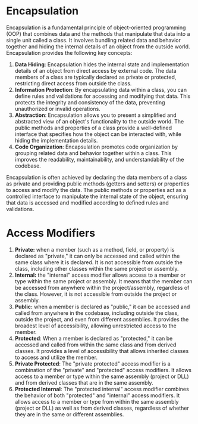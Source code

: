# Encapsulation
Encapsulation is a fundamental principle of object-oriented programming (OOP) that combines data and the methods that manipulate that data into a single unit called a class. It involves bundling related data and behavior together and hiding the internal details of an object from the outside world. Encapsulation provides the following key concepts:

1. **Data Hiding**: Encapsulation hides the internal state and implementation details of an object from direct access by external code. The data members of a class are typically declared as private or protected, restricting direct access from outside the class.
2. **Information Protection**: By encapsulating data within a class, you can define rules and validations for accessing and modifying that data. This protects the integrity and consistency of the data, preventing unauthorized or invalid operations.
3. **Abstraction**: Encapsulation allows you to present a simplified and abstracted view of an object's functionality to the outside world. The public methods and properties of a class provide a well-defined interface that specifies how the object can be interacted with, while hiding the implementation details.
4. **Code Organization**: Encapsulation promotes code organization by grouping related data and behavior together within a class. This improves the readability, maintainability, and understandability of the codebase.

Encapsulation is often achieved by declaring the data members of a class as private and providing public methods (getters and setters) or properties to access and modify the data. The public methods or properties act as a controlled interface to manipulate the internal state of the object, ensuring that data is accessed and modified according to defined rules and validations.

# Access Modifiers
1. **Private:** when a member (such as a method, field, or property) is declared as "private," it can only be accessed and called within the same class where it is declared. It is not accessible from outside the class, including other classes within the same project or assembly.
2. **Internal:** the "internal" access modifier allows access to a member or type within the same project or assembly. It means that the member can be accessed from anywhere within the project/assembly, regardless of the class. However, it is not accessible from outside the project or assembly.
3. **Public:** when a member is declared as "public," it can be accessed and called from anywhere in the codebase, including outside the class, outside the project, and even from different assemblies. It provides the broadest level of accessibility, allowing unrestricted access to the member.
4. **Protected**: When a member is declared as "protected," it can be accessed and called from within the same class and from derived classes. It provides a level of accessibility that allows inherited classes to access and utilize the member.
5. **Private Protected**: The "private protected" access modifier is a combination of the "private" and "protected" access modifiers. It allows access to a member or type within the same assembly (project or DLL) and from derived classes that are in the same assembly. 
6. **Protected Internal**: The "protected internal" access modifier combines the behavior of both "protected" and "internal" access modifiers. It allows access to a member or type from within the same assembly (project or DLL) as well as from derived classes, regardless of whether they are in the same or different assemblies.
